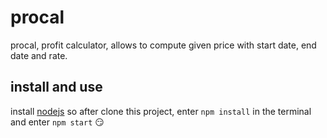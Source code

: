 # procal

procal, profit calculator, allows to compute given price with start date, end date and rate.

## install and use
install [nodejs](https://nodejs.org/en/) so after clone this project, enter `npm install` in the terminal and enter `npm start` :smirk: